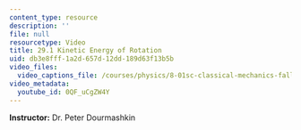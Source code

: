 ```yaml
---
content_type: resource
description: ''
file: null
resourcetype: Video
title: 29.1 Kinetic Energy of Rotation
uid: db3e8fff-1a2d-657d-12dd-189d63f13b5b
video_files:
  video_captions_file: /courses/physics/8-01sc-classical-mechanics-fall-2016/week-10-rotational-motion/29.1-kinetic-energy-of-rotation/29.1-kinetic-energy-of-rotation/0QF_uCgZW4Y.vtt
video_metadata:
  youtube_id: 0QF_uCgZW4Y
---
```


**Instructor:** Dr. Peter Dourmashkin